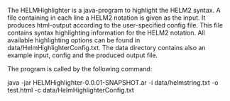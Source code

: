 The HELMHighlighter is a java-program to highlight the HELM2 syntax. A file containing in each line a HELM2 notation is given as the input. It produces html-output 
according to the user-specified config file. This file contains syntax highlighting information for the HELM2 notation. All available highlighting options can be found in data/HelmHighlighterConfig.txt. The data directory contains also an example input, config and the produced output file.

The program is called by the following command:

java -jar HELMHighlighter-0.0.01-SNAPSHOT.ar -i data/helmstring.txt -o test.html -c data/HelmHighlighterConfig.txt



